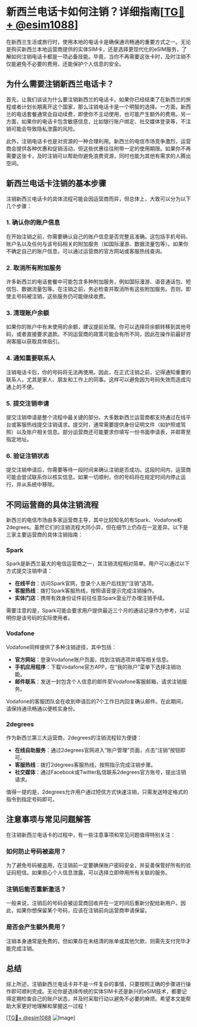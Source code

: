 # 新西兰电话卡如何注销？详细指南[[TG💪+ @esim1088](https://t.me/s/esim1088)]

在新西兰生活或旅行时，使用本地的电话卡是确保通讯畅通的重要方式之一。无论是购买新西兰本地运营商提供的实体SIM卡，还是选择更现代化的eSIM服务，了解如何注销电话卡都是一项必备技能。毕竟，当你不再需要这张卡时，及时注销不仅能避免不必要的费用，还能保护个人信息的安全。

## 为什么需要注销新西兰电话卡？

首先，让我们谈谈为什么要注销新西兰的电话卡。如果你已经结束了在新西兰的旅程或者计划长期离开这个国家，那么注销电话卡是一个明智的选择。一方面，新西兰的电话套餐通常会自动续费，即使你不主动使用，也可能产生额外的费用。另一方面，如果你的电话卡包含敏感信息，比如银行账户绑定、社交媒体登录等，不注销可能会导致隐私泄露的风险。

此外，注销电话卡也是对资源的一种合理利用。新西兰的电信市场竞争激烈，运营商会提供各种优惠和促销活动，但这些优惠往往附带一定的使用期限。如果你不再需要这张卡，及时注销可以帮助你避免浪费资源，同时也能为其他有需求的人腾出空间。

## 新西兰电话卡注销的基本步骤

注销新西兰电话卡的具体流程可能会因运营商而异，但总体上，大致可以分为以下几个步骤：

### 1. 确认你的账户信息

在开始注销之前，你需要确认自己的账户信息是否完整且准确。这包括手机号码、账户名以及任何与该号码相关的附加服务（如国际漫游、数据流量包等）。如果你不确定自己的账户信息，可以通过运营商的官方网站或客服热线查询。

### 2. 取消所有附加服务

许多新西兰的电话套餐中可能包含多种附加服务，例如国际漫游、语音通话包、短信包、数据流量包等。在注销之前，务必检查并取消所有这些附加服务。否则，即使主号码被注销，这些服务仍可能继续收费。

### 3. 清理账户余额

如果你的账户中有未使用的余额，建议提前处理。你可以选择将余额转移到其他号码，或者直接要求退款。不同运营商的政策可能会有所不同，因此在操作前最好咨询客服以获取具体指引。

### 4. 通知重要联系人

注销电话卡后，你的号码将无法再使用。因此，在正式注销之前，记得通知重要的联系人，尤其是家人、朋友和工作上的同事。这样可以避免因为号码失效而造成沟通上的不便。

### 5. 提交注销申请

提交注销申请是整个流程中最关键的部分。大多数新西兰运营商都支持通过在线平台或客服热线提交注销请求。提交时，通常需要提供身份证明文件（如护照或驾照）以及账户相关信息。部分运营商还可能要求你填写一份书面申请表，并邮寄至指定地址。

### 6. 验证注销状态

提交注销申请后，你需要等待一段时间来确认注销是否成功。这段时间内，运营商可能会尝试联系你以核实信息。如果一切顺利，你的号码将在规定时间内停止运行，并从系统中移除。

## 不同运营商的具体注销流程

新西兰的电信市场由多家运营商主导，其中比较知名的有Spark、Vodafone和2degrees。虽然它们的注销流程大同小异，但在细节上仍存在一定差异。以下是三家主要运营商的具体注销指南：

### Spark

Spark是新西兰最大的电信运营商之一，其注销流程相对简单。用户可以通过以下方式提交注销申请：
- **在线平台**：访问Spark官网，登录个人账户后找到“注销”选项。
- **客服热线**：拨打Spark客服热线，按照语音提示完成注销操作。
- **实体门店**：携带有效身份证件前往任意Spark营业厅办理注销手续。

需要注意的是，Spark可能会要求用户提供最近三个月的通话记录作为参考，以证明你是该号码的实际使用者。

### Vodafone

Vodafone同样提供了多种注销途径，其中包括：
- **官方网站**：登录Vodafone账户页面，找到注销选项并填写相关信息。
- **手机应用程序**：下载Vodafone官方APP，在“我的账户”菜单下选择注销功能。
- **邮件联系**：发送一封包含个人信息的邮件至Vodafone客服邮箱，请求注销服务。

Vodafone的客服团队会在收到申请后的7个工作日内回复确认邮件。在此期间，请保持通讯畅通以便核实身份。

### 2degrees

作为新西兰第三大运营商，2degrees的注销流程较为便捷：
- **在线自助服务**：通过2degrees官网进入“账户管理”页面，点击“注销”按钮即可。
- **客服热线**：拨打2degrees客服热线，按照指示完成注销步骤。
- **社交媒体**：通过Facebook或Twitter私信联系2degrees官方账号，提出注销请求。

值得一提的是，2degrees允许用户通过短信方式快速注销，只需发送特定格式的指令到指定号码即可。

## 注意事项与常见问题解答

在注销新西兰电话卡的过程中，有一些注意事项和常见问题值得特别关注：

### 如何防止号码被盗用？

为了避免号码被盗用，在注销前一定要确保账户密码安全，并妥善保管好所有的验证码短信。如果担心个人信息泄露，可以选择立即停用所有关联的服务。

### 注销后能否重新激活？

一般来说，注销后的号码会被运营商回收并在一定时间后重新分配给新用户。因此，如果你想保留某个号码，应该在注销前向运营商申请保留。

### 是否会产生额外费用？

注销本身通常是免费的，但如果存在未结清的账单或其他欠款，则需先支付完毕才能完成注销。

## 总结

综上所述，注销新西兰电话卡并不是一件复杂的事情，只要按照正确的步骤进行操作即可顺利完成。无论你是选择传统的实体SIM卡还是新兴的eSIM技术，都要记得定期检查自己的账户状态，并及时采取行动以避免不必要的麻烦。希望本文能帮助大家更好地理解和掌握这一过程！

[[TG💪+ @esim1088](https://t.me/s/esim1088) ![Image](https://i.postimg.cc/4NQfJmqS/Snipaste-2025-05-13-00-14-12.png)]